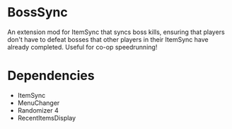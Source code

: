# BossSync

An extension mod for ItemSync that syncs boss kills, ensuring that players don't have to defeat bosses that other players in their ItemSync have already completed. Useful for co-op speedrunning!

# Dependencies
- ItemSync
- MenuChanger
- Randomizer 4
- RecentItemsDisplay
